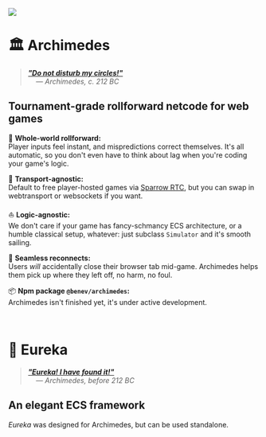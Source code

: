
![](https://i.imgur.com/JNCvW1J.png)

# 🏛️ Archimedes

> [***"Do not disturb my circles!"***](https://en.wikipedia.org/wiki/Noli_turbare_circulos_meos!)  
> &nbsp; &nbsp; — *Archimedes, c. 212 BC*  

## Tournament-grade rollforward netcode for web games

🔮 **Whole-world rollforward:**  
Player inputs feel instant, and mispredictions correct themselves. It's all automatic, so you don't even have to think about lag when you're coding your game's logic.

🚚 **Transport-agnostic:**  
Default to free player-hosted games via [Sparrow RTC](https://github.com/benevolent-games/sparrow), but you can swap in webtransport or websockets if you want.

⛵ **Logic-agnostic:**  
We don't care if your game has fancy-schmancy ECS architecture, or a humble classical setup, whatever: just subclass `Simulator` and it's smooth sailing.

🛟 **Seamless reconnects:**  
Users *will* accidentally close their browser tab mid-game. Archimedes helps them pick up where they left off, no harm, no foul.

📦 **Npm package `@benev/archimedes`:**  
Archimedes isn't finished yet, it's under active development.

<br/>

# 🤯 Eureka

> [***"Eureka! I have found it!"***](https://en.wikipedia.org/wiki/Eureka_%28word%29)  
> &nbsp; &nbsp; — *Archimedes, before 212 BC*  

## An elegant ECS framework

*Eureka* was designed for Archimedes, but can be used standalone.

